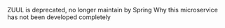 ZUUL is deprecated, no longer maintain by Spring
Why this microservice has not been developed completely